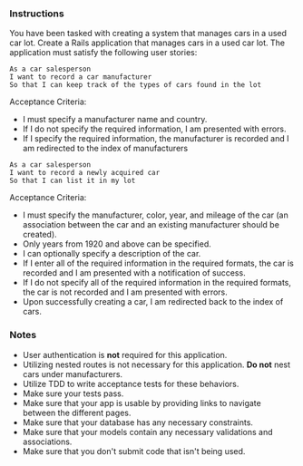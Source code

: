 ### Instructions

You have been tasked with creating a system that manages cars in a used car lot. Create a Rails application that manages cars in a used car lot. The application must satisfy the following user stories:

```no-highlight
As a car salesperson
I want to record a car manufacturer
So that I can keep track of the types of cars found in the lot
```

Acceptance Criteria:

* I must specify a manufacturer name and country.
* If I do not specify the required information, I am presented with errors.
* If I specify the required information, the manufacturer is recorded and I am redirected to the index of manufacturers

```no-highlight
As a car salesperson
I want to record a newly acquired car
So that I can list it in my lot
```

Acceptance Criteria:

* I must specify the manufacturer, color, year, and mileage of the car (an association between the car and an existing manufacturer should be created).
* Only years from 1920 and above can be specified.
* I can optionally specify a description of the car.
* If I enter all of the required information in the required formats, the car is recorded and I am presented with a notification of success.
* If I do not specify all of the required information in the required formats, the car is not recorded and I am presented with errors.
* Upon successfully creating a car, I am redirected back to the index of cars.

### Notes

* User authentication is **not** required for this application.
* Utilizing nested routes is not necessary for this application. **Do not** nest cars under manufacturers.
* Utilize TDD to write acceptance tests for these behaviors.
* Make sure your tests pass.
* Make sure that your app is usable by providing links to navigate between the different pages.
* Make sure that your database has any necessary constraints.
* Make sure that your models contain any necessary validations and associations.
* Make sure that you don't submit code that isn't being used.
